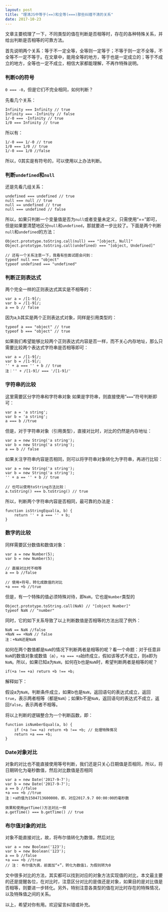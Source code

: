 ```yaml
---
layout: post
title: "理清JS中等于(==)和全等(===)那些纠缠不清的关系"
date: 2017-10-23
---
```


文章主要梳理了一下，不同类型的值在判断是否相等时，存在的各种特殊关系，并给出判断是否相等的可靠方法。

首先说明两个关系：等于不一定全等，全等则一定等于；不等于则一定不全等，不全等不一定不等于。在文章中，能用全等的地方，等于也是一定成立的；等于不成立的地方，全等也一定不成立，相信大家都能理解，不再作特殊说明。

### 判断0的符号

`0 === -0`，但是它们不完全相同，如何判断？

先看几个关系：
```
Infinity === Infinity // true
Infinity === -Infinity // false
1/-0 === -Infinity // true
1/0 === Infinity // true

```
所以有：
```
1/-0 === 1/-0 // true
1/0 === 1/0 // true
1/-0 === 1/0 //false
```
所以，0其实是有符号的，可以使用以上办法判断。

### 判断`undefined`和`null`

还是先看几组关系：

```
undefined === undefined // true
null === null // true
null == undefined // true
null === undefined // false
```
所以，如果只判断一个变量值是否为`null`或者变量未定义，只需使用“==”即可，但是如果要清楚地区分`null`和`undefined`，那就要进一步比较了。下面是两个判断`null`和`undefined`的方法：

```
Object.prototype.toString.call(null) === "[object, Null]"
Object.prototype.toString.call(undefined) === "[object, Undefined]"

// 还有一个关系注意一下，我看有些面试题会问到：
typeof null === "object"
typeof undefined === "undefined"
```
### 判断正则表达式
两个完全一样的正则表达式其实是不相等的：

```
var a = /[1-9]/;
var b = /[1-9]/;
a == b // false
```
因为a,b其实是两个正则表达式对象，同样是引用类型的：

```
typeof a === "object" // true
typeof b === "object" // true
```
如果我们希望能够比较两个正则表达式内容是否一样，而不关心内存地址，那么只需要比较两个表达式字符串是否相等即可：

```
var a = /[1-9]/;
var b = /[1-9]/;
'' + a === '' + b // true
注：'' + /[1-9]/ === '/[1-9]/'
```
### 字符串的比较
这里需要区分字符串和字符串对象
如果是字符串，则直接使用“`===`”符号判断即可：

```
var a = 'a string';
var b = 'a string';
a === b //true
```
但是，对于字符串对象（引用类型），直接对比时，对比的仍然是内存地址：

```
var a = new String('a string');
var b = new String('a string');
a == b // false
```
如果关注字符串内容是否相同，则可以将字符串对象转化为字符串，再进行比较：

```
var a = new String('a string');
var b = new String('a string');
'' + a == '' + b // true

// 也可以使用toString方法比较：
a.toString() === b.toString() // true
```
所以，判断两个字符串内容是否相同，最可靠的办法是：

```
function isStringEqual(a, b) {
    return '' + a === '' + b;
}
```
### 数字的比较
同样需要区分数值和数值对象：

```
var a = new Number(5);
var b = new Number(5);

// 直接对比时不相等
a == b //false

// 使用+符号，转化成数值的对比
+a === +b //true
```
但是，有一个特殊的值必须特殊对待，即`NaN`，它也是`Number`类型的

```
Object.prototype.toString.call(NaN) // "[object Number]"
typeof NaN // "number"
```
同时，它的如下关系导致了以上判断数值是否相等的方法出现了例外：

```
NaN == NaN //false
+NaN == +NaN // false
注：+NaN还是NaN
```
如何在两个数值都是`NaN`的情况下判断两者是相等的呢？看一个命题：对于任意非`NaN`的数值对象或数值（a），`+a === +a`始终成立，假如该等式不成立，则a即为`NaN`。所以，如果已知a为`NaN`，如何在b也是`NaN`时，希望判断两者是相等的呢？

```
if(+a !== +a) return +b !== +b;
```
解释如下：

假设a为`NaN`，判断条件成立，如果b也是`NaN`，返回语句的表达式成立，返回`true`，表示两者相等（都是`NaN`）；如果b不是`NaN`，返回语句的表达式不成立，返回`false`，表示两者不相等。

将以上判断的逻辑整合为一个判断函数，即：

```
function isNumberEqual(a, b) {
    if (+a !== +a) return +b !== +b; // 处理特殊情况
    return +a === +b;
}
```
### Date对象对比
对象的对比也不能直接使用等号判断，我们还是只关心日期值是否相同，所以，将日期转化为毫秒数值，然后对比数值是否相同

```
var a = new Date('2017-9-7');
var b = new Date('2017-9-7');
a == b //false
+a === +b //true
注：+a的值为1504713600000，即，对应2017.9.7 00:00:00的毫秒数

效果和使用getTime()方法对比一样
a.getTime() === b.getTime() // true
```
### 布尔值对象的对比
对象不能直接对比，故，将布尔值转化为数值，然后对比

```
var a = new Boolean('123');
var b = new Boolean('123');
a == b //false
+a === +b //true
// 注： 布尔值为真，前面加“+”，转化为数值1，为假则转为0
```
文中很多对比的方法，其实都可以找到对应的对象方法实现值的对比，本文最主要的还是提醒各位，在对比时，注意区分对比的是值还是对象，如果目的是对比值是否相等，则要进一步转化。另外，特别注意各类型的值在对比时存在的特殊情况，以及特殊值之间的关系。

以上，希望对你有用。欢迎留言纠错或补充。
